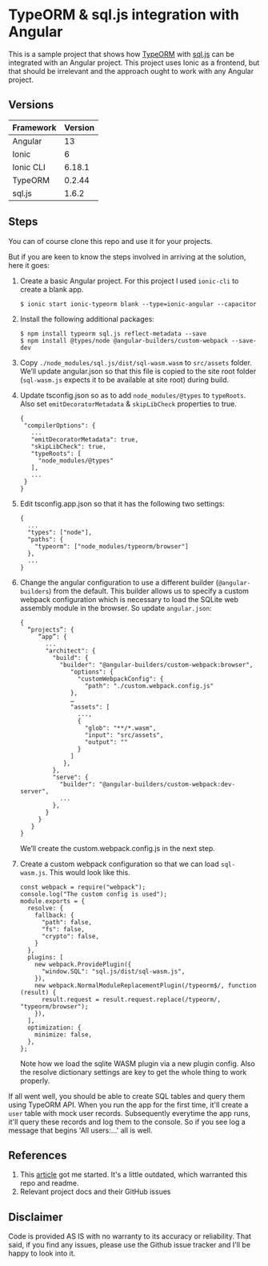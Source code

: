 # TypeORM & sql.js integration with Angular

This is a sample project that shows how [TypeORM](https://typeorm.io) with [sql.js](https://sql.js.org) can be integrated with an Angular project. This project uses Ionic as a frontend, but that should be irrelevant and the approach ought to work with any Angular project.

## Versions
| Framework | Version |
| ---       | ---      |
| Angular   | 13       |
| Ionic     | 6        |
| Ionic CLI |  6.18.1 |
| TypeORM   | 0.2.44 |
| sql.js    | 1.6.2 |


## Steps
You can of course clone this repo and use it for your projects.

But if you are keen to know the steps involved in arriving at the solution, here it goes:

1. Create a basic Angular project. For this project I used `ionic-cli` to create a blank app.
   
   ```
   $ ionic start ionic-typeorm blank --type=ionic-angular --capacitor

2. Install the following additional packages:

   ```
   $ npm install typeorm sql.js reflect-metadata --save
   $ npm install @types/node @angular-builders/custom-webpack --save-dev
   ```
3. Copy `./node_modules/sql.js/dist/sql-wasm.wasm` to `src/assets` folder. We’ll update angular.json so that this file is copied to the site root folder (`sql-wasm.js` expects it to be available at site root) during build.

4. Update tsconfig.json so as to add `node_modules/@types` to `typeRoots`. Also set `emitDecoratorMetadata` & `skipLibCheck` properties to true.
      ```
      {
       "compilerOptions": {
         ...
         "emitDecoratorMetadata": true,
         "skipLibCheck": true,
         "typeRoots": [
           "node_modules/@types"
         ],
         ...
       }
      }
      ```
5. Edit tsconfig.app.json so that it has the following two settings:
      ```
      {
        ...
        "types": ["node"],
        "paths": {
          "typeorm": ["node_modules/typeorm/browser"]
        },
        ...
      }
      ```
6. Change the angular configuration to use a different builder (`@angular-builders`) from the default. This builder allows us to specify a custom webpack configuration which is necessary to load the SQLite web assembly module in the browser. So update `angular.json`:

   ```
   {
     “projects”: {
        “app”: {
          ...
          "architect": {
            "build": {
              "builder": "@angular-builders/custom-webpack:browser",
                 "options": {
                   "customWebpackConfig": {
                     "path": "./custom.webpack.config.js"
                 },
                 …
                 "assets": [
                   ...,
                   {
                     "glob": "**/*.wasm",
                     "input": "src/assets",
                     "output": ""
                   }
                 ]
               },
            },
            "serve": {
              "builder": "@angular-builders/custom-webpack:dev-server",
              ...
            },
          }
        }
      }
   }
   ```
	We’ll create the custom.webpack.config.js in the next step.
7. Create a custom webpack configuration so that we can load `sql-wasm.js`. This would look like this.

   ```
   const webpack = require("webpack");
   console.log("The custom config is used");
   module.exports = {
     resolve: {
       fallback: {
         "path": false,
         "fs": false,
         "crypto": false,
       }
     },
     plugins: [
       new webpack.ProvidePlugin({
         "window.SQL": "sql.js/dist/sql-wasm.js",
       }),
       new webpack.NormalModuleReplacementPlugin(/typeorm$/, function (result) {
         result.request = result.request.replace(/typeorm/, "typeorm/browser");
       }),
     ],
     optimization: {
       minimize: false,
     },
   };
   ```

   Note how we load the sqlite WASM plugin via a new plugin config. Also the resolve dictionary settings are key to get the whole thing to work properly.


If all went well, you should be able to create SQL tables and query them using TypeORM API. When you run the app for the first time, it'll create a `user` table with mock user records. Subsequently everytime the app runs, it'll query these records and log them to the console. So if you see log a message that begins 'All users:...' all is well.

## References
1. This [article](https://www.techiediaries.com/ionic-angular-typeorm-custom-webpack-configuration/) got me started. It's a little outdated, which warranted this repo and readme.
2. Relevant project docs and their GitHub issues

## Disclaimer
Code is provided AS IS with no warranty to its accuracy or reliability. That said, if you find any issues, please use the Github issue tracker and I'll be happy to look into it.
